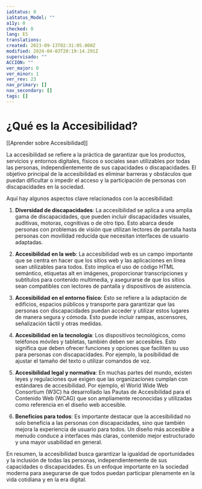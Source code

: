 ```yaml
---
iaStatus: 0
iaStatus_Model: ""
a11y: 0
checked: 0
lang: ES
translations: 
created: 2023-09-13T02:31:05.000Z
modified: 2024-04-03T20:19:14.291Z
supervisado: ""
ACCION: ""
ver_major: 0
ver_minor: 1
ver_rev: 23
nav_primary: []
nav_secondary: []
tags: []
---
```

# ¿Qué es la Accesibilidad?

[[Aprender sobre Accesibilidad]]

La accesibilidad se refiere a la práctica de garantizar que los productos, servicios y entornos digitales, físicos o sociales sean utilizables por todas las personas, independientemente de sus capacidades o discapacidades. El objetivo principal de la accesibilidad es eliminar barreras y obstáculos que puedan dificultar o impedir el acceso y la participación de personas con discapacidades en la sociedad.

Aquí hay algunos aspectos clave relacionados con la accesibilidad:

1. **Diversidad de discapacidades**: La accesibilidad se aplica a una amplia gama de discapacidades, que pueden incluir discapacidades visuales, auditivas, motoras, cognitivas o de otro tipo. Esto abarca desde personas con problemas de visión que utilizan lectores de pantalla hasta personas con movilidad reducida que necesitan interfaces de usuario adaptadas.
    
2. **Accesibilidad en la web**: La accesibilidad web es un campo importante que se centra en hacer que los sitios web y las aplicaciones en línea sean utilizables para todos. Esto implica el uso de código HTML semántico, etiquetas alt en imágenes, proporcionar transcripciones y subtítulos para contenido multimedia, y asegurarse de que los sitios sean compatibles con lectores de pantalla y dispositivos de asistencia.
    
3. **Accesibilidad en el entorno físico**: Esto se refiere a la adaptación de edificios, espacios públicos y transporte para garantizar que las personas con discapacidades puedan acceder y utilizar estos lugares de manera segura y cómoda. Esto puede incluir rampas, ascensores, señalización táctil y otras medidas.
    
4. **Accesibilidad en la tecnología**: Los dispositivos tecnológicos, como teléfonos móviles y tabletas, también deben ser accesibles. Esto significa que deben ofrecer funciones y opciones que faciliten su uso para personas con discapacidades. Por ejemplo, la posibilidad de ajustar el tamaño del texto o utilizar comandos de voz.
    
5. **Accesibilidad legal y normativa**: En muchas partes del mundo, existen leyes y regulaciones que exigen que las organizaciones cumplan con estándares de accesibilidad. Por ejemplo, el World Wide Web Consortium (W3C) ha desarrollado las Pautas de Accesibilidad para el Contenido Web (WCAG) que son ampliamente reconocidas y utilizadas como referencia en el diseño web accesible.
    
6. **Beneficios para todos**: Es importante destacar que la accesibilidad no solo beneficia a las personas con discapacidades, sino que también mejora la experiencia de usuario para todos. Un diseño más accesible a menudo conduce a interfaces más claras, contenido mejor estructurado y una mayor usabilidad en general.
    

En resumen, la accesibilidad busca garantizar la igualdad de oportunidades y la inclusión de todas las personas, independientemente de sus capacidades o discapacidades. Es un enfoque importante en la sociedad moderna para asegurarse de que todos puedan participar plenamente en la vida cotidiana y en la era digital.